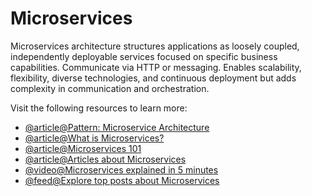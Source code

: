 # Microservices

Microservices architecture structures applications as loosely coupled, independently deployable services focused on specific business capabilities. Communicate via HTTP or messaging. Enables scalability, flexibility, diverse technologies, and continuous deployment but adds complexity in communication and orchestration.

Visit the following resources to learn more:

- [@article@Pattern: Microservice Architecture](https://microservices.io/patterns/microservices.html)
- [@article@What is Microservices?](https://smartbear.com/solutions/microservices/)
- [@article@Microservices 101](https://thenewstack.io/microservices-101/)
- [@article@Articles about Microservices](https://thenewstack.io/category/microservices/)
- [@video@Microservices explained in 5 minutes](https://www.youtube.com/watch?v=lL_j7ilk7rc)
- [@feed@Explore top posts about Microservices](https://app.daily.dev/tags/microservices?ref=roadmapsh)